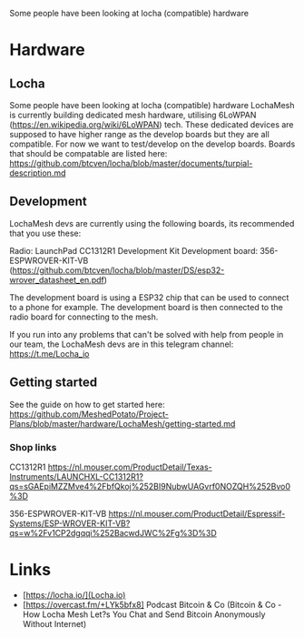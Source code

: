 Some people have been looking at locha (compatible) hardware

# Hardware
## Locha

Some people have been looking at locha (compatible) hardware
LochaMesh is currently building dedicated mesh hardware, utilising 6LoWPAN (https://en.wikipedia.org/wiki/6LoWPAN) tech. These dedicated devices are supposed to have higher range as the develop boards but they are all compatible. For now we want to test/develop on the develop boards. Boards that should be compatable are listed here: https://github.com/btcven/locha/blob/master/documents/turpial-description.md

## Development
LochaMesh devs are currently using the following boards, its recommended that you use these:

Radio: LaunchPad CC1312R1 Development Kit
Development board: 356-ESPWROVER-KIT-VB (https://github.com/btcven/locha/blob/master/DS/esp32-wrover_datasheet_en.pdf)

The development board is using a ESP32 chip that can be used to connect to a phone for example. The development board is then connected to the radio board for connecting to the mesh.

If you run into any problems that can't be solved with help from people in our team, the LochaMesh devs are in this telegram channel: https://t.me/Locha_io

## Getting started
See the guide on how to get started here: https://github.com/MeshedPotato/Project-Plans/blob/master/hardware/LochaMesh/getting-started.md

### Shop links
CC1312R1
https://nl.mouser.com/ProductDetail/Texas-Instruments/LAUNCHXL-CC1312R1?qs=sGAEpiMZZMve4%2FbfQkoj%252BI9NubwUAGvrf0NOZQH%252Bvo0%3D

356-ESPWROVER-KIT-VB
https://nl.mouser.com/ProductDetail/Espressif-Systems/ESP-WROVER-KIT-VB?qs=w%2Fv1CP2dgqqi%252BacwdJWC%2Fg%3D%3D

# Links

* [https://locha.io/](Locha.io)
* [https://overcast.fm/+LYk5bfx8] Podcast Bitcoin & Co (Bitcoin & Co - How Locha Mesh Let?s You Chat and Send Bitcoin Anonymously Without Internet)
